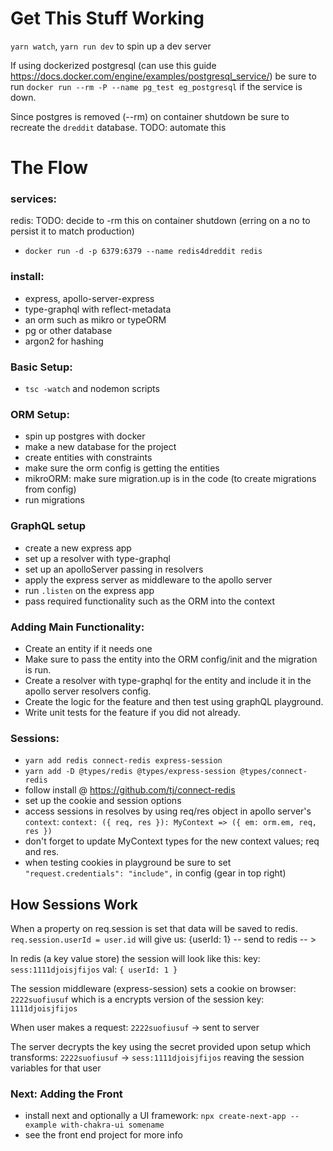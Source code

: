 # Get This Stuff Working

`yarn watch`, `yarn run dev` to spin up a dev server

If using dockerized postgresql (can use this guide https://docs.docker.com/engine/examples/postgresql_service/) be sure to run `docker run --rm -P --name pg_test eg_postgresql` if the service is down.

Since postgres is removed (--rm) on container shutdown be sure to recreate the `dreddit` database. TODO: automate this

# The Flow

### services:

redis: TODO: decide to -rm this on container shutdown (erring on a no to persist it to match production)

- `docker run -d -p 6379:6379 --name redis4dreddit redis`

### install:

- express, apollo-server-express
- type-graphql with reflect-metadata
- an orm such as mikro or typeORM
- pg or other database
- argon2 for hashing

### Basic Setup:

- `tsc -watch` and nodemon scripts

### ORM Setup:

- spin up postgres with docker
- make a new database for the project
- create entities with constraints
- make sure the orm config is getting the entities
- mikroORM: make sure migration.up is in the code (to create migrations from config)
- run migrations

### GraphQL setup

- create a new express app
- set up a resolver with type-graphql
- set up an apolloServer passing in resolvers
- apply the express server as middleware to the apollo server
- run `.listen` on the express app
- pass required functionality such as the ORM into the context

### Adding Main Functionality:

- Create an entity if it needs one
- Make sure to pass the entity into the ORM config/init and the migration is run.
- Create a resolver with type-graphql for the entity and include it in the apollo server resolvers config.
- Create the logic for the feature and then test using graphQL playground.
- Write unit tests for the feature if you did not already.

### Sessions:

- `yarn add redis connect-redis express-session`
- `yarn add -D @types/redis @types/express-session @types/connect-redis`
- follow install @ https://github.com/tj/connect-redis
- set up the cookie and session options
- access sessions in resolves by using req/res object in apollo server's `context`:
  `context: ({ req, res }): MyContext => ({ em: orm.em, req, res })`
- don't forget to update MyContext types for the new context values; req and res.
- when testing cookies in playground be sure to set `"request.credentials": "include",` in config (gear in top right)

## How Sessions Work

When a property on req.session is set that data will be saved to redis.
`req.session.userId = user.id`
will give us:
{userId: 1} -- send to redis -- >

In redis (a key value store) the session will look like this:
key: `sess:1111djoisjfijos` val: `{ userId: 1 }`

The session middleware (express-session) sets a cookie on browser: `2222suofiusuf` which is a encrypts version of the session key: `1111djoisjfijos`

When user makes a request: `2222suofiusuf` -> sent to server

The server decrypts the key using the secret provided upon setup which transforms:
`2222suofiusuf` -> `sess:1111djoisjfijos` reaving the session variables for that user

### Next: Adding the Front

- install next and optionally a UI framework: `npx create-next-app --example with-chakra-ui somename`
- see the front end project for more info
